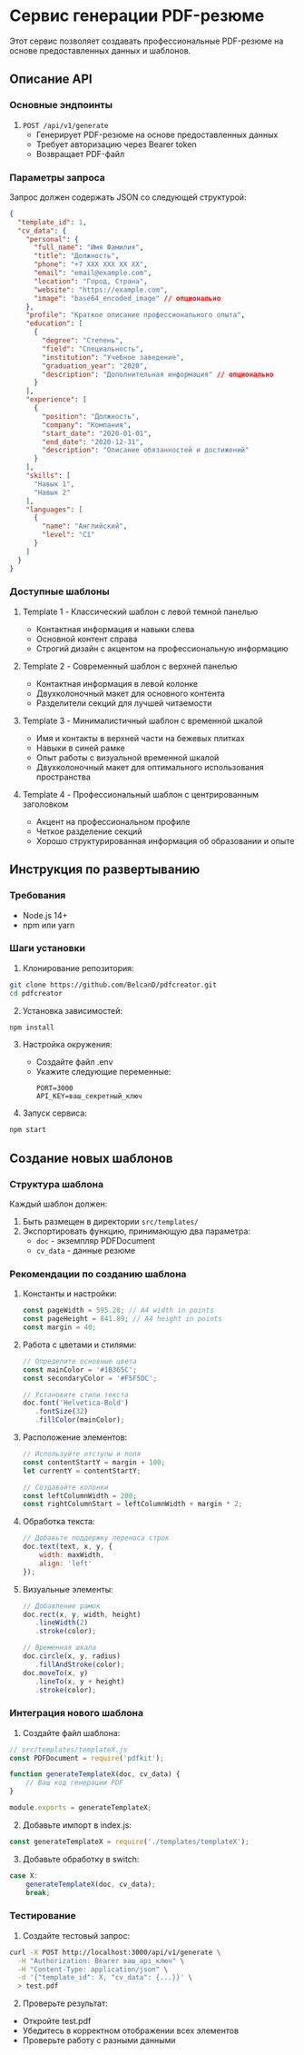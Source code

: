 # Сервис генерации PDF-резюме

Этот сервис позволяет создавать профессиональные PDF-резюме на основе предоставленных данных и шаблонов.

## Описание API

### Основные эндпоинты

1. `POST /api/v1/generate`
   - Генерирует PDF-резюме на основе предоставленных данных
   - Требует авторизацию через Bearer token
   - Возвращает PDF-файл

### Параметры запроса

Запрос должен содержать JSON со следующей структурой:
```json
{
  "template_id": 1,
  "cv_data": {
    "personal": {
      "full_name": "Имя Фамилия",
      "title": "Должность",
      "phone": "+7 XXX XXX XX XX",
      "email": "email@example.com",
      "location": "Город, Страна",
      "website": "https://example.com",
      "image": "base64_encoded_image" // опционально
    },
    "profile": "Краткое описание профессионального опыта",
    "education": [
      {
        "degree": "Степень",
        "field": "Специальность",
        "institution": "Учебное заведение",
        "graduation_year": "2020",
        "description": "Дополнительная информация" // опционально
      }
    ],
    "experience": [
      {
        "position": "Должность",
        "company": "Компания",
        "start_date": "2020-01-01",
        "end_date": "2020-12-31",
        "description": "Описание обязанностей и достижений"
      }
    ],
    "skills": [
      "Навык 1",
      "Навык 2"
    ],
    "languages": [
      {
        "name": "Английский",
        "level": "C1"
      }
    ]
  }
}
```

### Доступные шаблоны

1. Template 1 - Классический шаблон с левой темной панелью
   - Контактная информация и навыки слева
   - Основной контент справа
   - Строгий дизайн с акцентом на профессиональную информацию

2. Template 2 - Современный шаблон с верхней панелью
   - Контактная информация в левой колонке
   - Двухколоночный макет для основного контента
   - Разделители секций для лучшей читаемости

3. Template 3 - Минималистичный шаблон с временной шкалой
   - Имя и контакты в верхней части на бежевых плитках
   - Навыки в синей рамке
   - Опыт работы с визуальной временной шкалой
   - Двухколоночный макет для оптимального использования пространства

4. Template 4 - Профессиональный шаблон с центрированным заголовком
   - Акцент на профессиональном профиле
   - Четкое разделение секций
   - Хорошо структурированная информация об образовании и опыте

## Инструкция по развертыванию

### Требования
- Node.js 14+ 
- npm или yarn

### Шаги установки

1. Клонирование репозитория:
```bash
git clone https://github.com/BelcanD/pdfcreator.git
cd pdfcreator
```

2. Установка зависимостей:
```bash
npm install
```

3. Настройка окружения:
   - Создайте файл .env
   - Укажите следующие переменные:
     ```
     PORT=3000
     API_KEY=ваш_секретный_ключ
     ```

4. Запуск сервиса:
```bash
npm start
```

## Создание новых шаблонов

### Структура шаблона

Каждый шаблон должен:
1. Быть размещен в директории `src/templates/`
2. Экспортировать функцию, принимающую два параметра:
   - `doc` - экземпляр PDFDocument
   - `cv_data` - данные резюме

### Рекомендации по созданию шаблона

1. Константы и настройки:
   ```javascript
   const pageWidth = 595.28; // A4 width in points
   const pageHeight = 841.89; // A4 height in points
   const margin = 40;
   ```

2. Работа с цветами и стилями:
   ```javascript
   // Определите основные цвета
   const mainColor = '#1B365C';
   const secondaryColor = '#F5F5DC';
   
   // Установите стили текста
   doc.font('Helvetica-Bold')
      .fontSize(32)
      .fillColor(mainColor);
   ```

3. Расположение элементов:
   ```javascript
   // Используйте отступы и поля
   const contentStartY = margin + 100;
   let currentY = contentStartY;
   
   // Создавайте колонки
   const leftColumnWidth = 200;
   const rightColumnStart = leftColumnWidth + margin * 2;
   ```

4. Обработка текста:
   ```javascript
   // Добавьте поддержку переноса строк
   doc.text(text, x, y, {
       width: maxWidth,
       align: 'left'
   });
   ```

5. Визуальные элементы:
   ```javascript
   // Добавление рамок
   doc.rect(x, y, width, height)
      .lineWidth(2)
      .stroke(color);
   
   // Временная шкала
   doc.circle(x, y, radius)
      .fillAndStroke(color);
   doc.moveTo(x, y)
      .lineTo(x, y + height)
      .stroke(color);
   ```

### Интеграция нового шаблона

1. Создайте файл шаблона:
```javascript
// src/templates/templateX.js
const PDFDocument = require('pdfkit');

function generateTemplateX(doc, cv_data) {
    // Ваш код генерации PDF
}

module.exports = generateTemplateX;
```

2. Добавьте импорт в index.js:
```javascript
const generateTemplateX = require('./templates/templateX');
```

3. Добавьте обработку в switch:
```javascript
case X:
    generateTemplateX(doc, cv_data);
    break;
```

### Тестирование

1. Создайте тестовый запрос:
```bash
curl -X POST http://localhost:3000/api/v1/generate \
  -H "Authorization: Bearer ваш_api_ключ" \
  -H "Content-Type: application/json" \
  -d '{"template_id": X, "cv_data": {...}}' \
  > test.pdf
```

2. Проверьте результат:
- Откройте test.pdf
- Убедитесь в корректном отображении всех элементов
- Проверьте работу с разными данными 